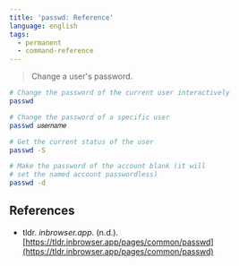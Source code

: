 ```yaml
---
title: 'passwd: Reference'
language: english
tags:
  - permanent
  - command-reference
---
```



> Change a user's password.

```bash
# Change the password of the current user interactively
passwd

# Change the password of a specific user
passwd 𝑢𝑠𝑒𝑟𝑛𝑎𝑚𝑒

# Get the current status of the user
passwd -S

# Make the password of the account blank (it will
# set the named account passwordless)
passwd -d
```

## References

- tldr. _inbrowser.app_. (n.d.). [https://tldr.inbrowser.app/pages/common/passwd](https://tldr.inbrowser.app/pages/common/passwd)
